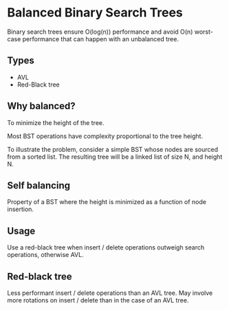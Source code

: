 Balanced Binary Search Trees
============================
Binary search trees ensure O(log(n)) performance and avoid O(n) worst-case performance that can happen with an unbalanced tree.

Types
-----
* AVL
* Red-Black tree

Why balanced?
-------------
To minimize the height of the tree.  

Most BST operations have complexity proportional to the tree height.

To illustrate the problem, consider a simple BST whose nodes are sourced from a sorted list.  The resulting tree will be a linked list of size N, and height N.


Self balancing
--------------
Property of a BST where the height is minimized as a function of node insertion.

Usage
-----
Use a red-black tree when insert / delete operations outweigh search operations, otherwise AVL.



Red-black tree
--------------
Less performant insert / delete operations than an AVL tree.  May involve more rotations on insert / delete than in the case of an AVL tree.

